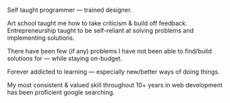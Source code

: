 

Self taught programmer — trained designer.

Art school taught me how to take criticism & build off feedback. Entrepreneurship taught to be self-reliant at solving problems and implementing solutions.

There have been few (if any) problems I have not been able to find/build solutions for — while staying on-budget.

Forever addicted to learning — especially new/better ways of doing things.

My most consistent & valued skill throughout 10+ years in web development has been proficient google searching.
